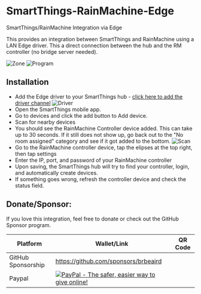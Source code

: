 # SmartThings-RainMachine-Edge
SmartThings/RainMachine Integration via Edge

This provides an integration between SmartThings and RainMachine using a LAN Edge driver. This a direct connection between the hub and the RM controller (no bridge server needed).

![Zone](https://i.imgur.com/Ioq6q87l.png "Zone") ![Program](https://i.imgur.com/NdBs7i1l.png "Program")


## Installation
  - Add the Edge driver to your SmartThings hub - [click here to add the driver channel](https://bestow-regional.api.smartthings.com/invite/BxlrLZK3GxMP)
    ![Driver](https://i.imgur.com/aDBWYTql.png "Driver")
  - Open the SmartThings mobile app.
  - Go to devices and click the add button to Add device.
  - Scan for nearby devices
  - You should see the RainMachine Controller device added. This can take up to 30 seconds. If it still does not show up, go back out to the "No room assigned" category and see if it got added to the bottom.
![Scan](https://i.imgur.com/B5cDeevl.png "Scan")
  - Go to the RainMachine controller device, tap the elipses at the top right, then tap settings
  - Enter the IP, port, and password of your RainMachine controller
  - Upon saving, the SmartThings hub will try to find your controller, login, and automatically create devices.
  - If something goes wrong, refresh the controller device and check the status field.

## Donate/Sponsor:

If you love this integration, feel free to donate or check out the GitHub Sponsor program.

| Platform        | Wallet/Link | QR Code  |
|------------- |-------------|------|
| GitHub Sponsorship      | https://github.com/sponsors/brbeaird |  |
| Paypal      | [![PayPal - The safer, easier way to give online!](https://www.paypalobjects.com/en_US/i/btn/btn_donate_LG.gif "Donate")](https://www.paypal.com/donate/?hosted_button_id=9LVBCJK5KDUSA) |

